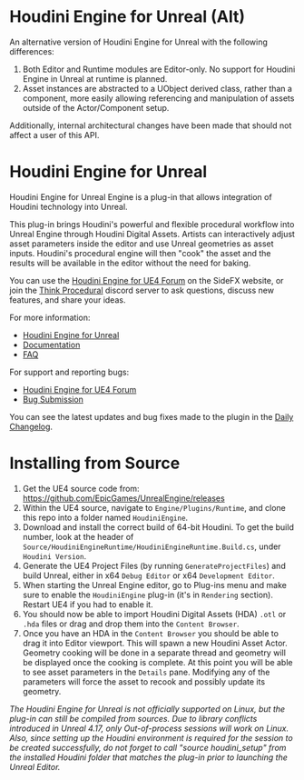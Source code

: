 # Houdini Engine for Unreal (Alt)
An alternative version of Houdini Engine for Unreal with the following differences:
1. Both Editor and Runtime modules are Editor-only. No support for Houdini Engine in Unreal at runtime is planned.
2. Asset instances are abstracted to a UObject derived class, rather than a component, more easily allowing referencing and manipulation of assets outside of the Actor/Component setup.

Additionally, internal architectural changes have been made that should not affect a user of this API.

# Houdini Engine for Unreal
Houdini Engine for Unreal Engine is a plug-in that allows integration of Houdini technology into Unreal.

This plug-in brings Houdini's powerful and flexible procedural workflow into Unreal Engine through Houdini Digital Assets. Artists can interactively adjust asset parameters inside the editor and use Unreal geometries as asset inputs. Houdini's procedural engine will then "cook" the asset and the results will be available in the editor without the need for baking.

You can use the [Houdini Engine for UE4 Forum](http://www.sidefx.com/forum/51/) on the SideFX website, or join the [Think Procedural](https://discord.gg/b8U5Hdy) discord server to ask questions, discuss new features, and share your ideas.

For more information:

* [Houdini Engine for Unreal](https://www.sidefx.com/products/houdini-engine/ue4-plug-in/)
* [Documentation](http://www.sidefx.com/docs/unreal/)
* [FAQ](https://www.sidefx.com/faq/houdini-engine-faq/)

For support and reporting bugs:

* [Houdini Engine for UE4 Forum](http://www.sidefx.com/forum/51/)
* [Bug Submission](https://www.sidefx.com/bugs/submit/)

You can see the latest updates and bug fixes made to the plugin in the [Daily Changelog](https://www.sidefx.com/changelog/?journal=16.5&categories=52&body=&version=&build_0=&build_1=&show_versions=on&show_compatibility=on&items_per_page=100).

# Installing from Source
1.  Get the UE4 source code from: https://github.com/EpicGames/UnrealEngine/releases
2.  Within the UE4 source, navigate to `Engine/Plugins/Runtime`, and clone this repo into a folder named `HoudiniEngine`.
3.  Download and install the correct build of 64-bit Houdini. To get the build number, look at the header of `Source/HoudiniEngineRuntime/HoudiniEngineRuntime.Build.cs`, under `Houdini Version`.
4.  Generate the UE4 Project Files (by running `GenerateProjectFiles`) and build Unreal, either in x64 `Debug Editor` or x64 `Development Editor`.
5.  When starting the Unreal Engine editor, go to Plug-ins menu and make sure to enable the `HoudiniEngine` plug-in (it's in `Rendering` section). Restart UE4 if you had to enable it.
6.  You should now be able to import Houdini Digital Assets (HDA) `.otl` or `.hda` files or drag and drop them into the `Content Browser`.
7.  Once you have an HDA in the `Content Browser` you should be able to drag it into Editor viewport. This will spawn a new Houdini Asset Actor. Geometry cooking will be done in a separate thread and geometry will be displayed once the cooking is complete. At this point you will be able to see asset parameters in the `Details` pane. Modifying any of the parameters will force the asset to recook and possibly update its geometry.

*The Houdini Engine for Unreal is not officially supported on Linux, but the plug-in can still be compiled from sources. Due to library conflicts introduced in Unreal 4.17, only Out-of-process sessions will work on Linux. Also, since setting up the Houdini environment is required for the session to be created successfully, do not forget to call "source houdini_setup" from the installed Houdini folder that matches the plug-in prior to launching the Unreal Editor.*